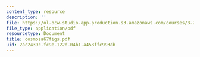 ```yaml
---
content_type: resource
description: ''
file: https://ol-ocw-studio-app-production.s3.amazonaws.com/courses/8-224-exploring-black-holes-general-relativity-astrophysics-spring-2003/2ac2439cfc9e122d04b1a453ffc993ab_cosmosa67figs.pdf
file_type: application/pdf
resourcetype: Document
title: cosmosa67figs.pdf
uid: 2ac2439c-fc9e-122d-04b1-a453ffc993ab
---
```

